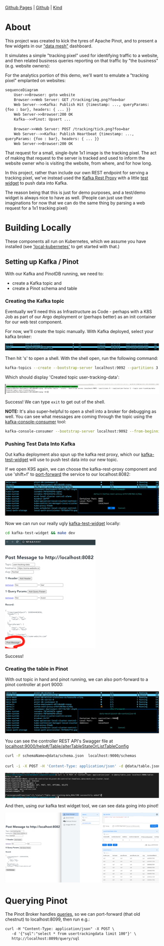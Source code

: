 [Github Pages](https://kindservices.github.io/datamesh-component-pinot/) | [Github](https://github.com/kindservices/datamesh-component-pinot) | [Kind](https://www.kindservices.co.uk)

# About
This project was created to kick the tyres of Apache Pinot, and to present a few widgets in our ["data mesh"](https://kindservices.github.io/idea-labs/data-mesh/about.html) dashboard.

It simulates a simple "tracking pixel" used for identifying traffic to a website, and then related business queries reporting on that traffic by "the business" (e.g. website owners):

For the analytics portion of this demo, we'll want to emulate a "tracking pixel" emplanted on websites:

```mermaid
sequenceDiagram
    User->>Browser: goto website 
    Browser->>Web Server: GET /tracking/img.png?foo=bar
    Web Server-->>Kafka: Publish Hit {timestamp: ..., queryParams: {foo : bar}, headers: { ... }}
    Web Server->>Browser:200 OK
    Kafka-->>Pinot: Upsert ...

    Browser->>Web Server: POST /tracking/tick.png?foo=bar
    Web Server-->>Kafka: Publish Heartbeat {timestamp: ..., queryParams: {foo : bar}, headers: { ... }}
    Web Server->>Browser:200 OK
```

That request for a small, single-byte 1x1 image is the tracking pixel. The act of making that request to the server is tracked and used to inform the website owner who is visiting the website, from where, and for how long.

In this project, rather than include our own REST endpoint for serving a tracking pixel, we've instead used the [Kafka Rest Proxy](https://docs.confluent.io/platform/current/kafka-rest/api.html) with a little [test widget](./kafka-test-widget/README.md) to push data into Kafka.

The reason being that this is just for demo purposes, and a test/demo widget is always nice to have as well. (People can just use their imaginations for now that we can do the same thing by parsing a web request for a 1x1 tracking pixel)

# Building Locally

These components all run on Kubernetes, which we assume you have installed (see ['local-kubernetes'](https://github.com/kindservices/local-kubernetes) to get started with that.)


## Setting up Kafka / Pinot

With our Kafka and PinotDB running, we need to:
 * create a Kafka topic and
 * create a Pinot schema and table


### Creating the Kafka topic
Eventually we'll need this as Infrastructure as Code - perhaps with a K8S Job as part of our Argo deployment or (perhaps better) as an init container for our web test component.

For now, we'll create the topic manually. With Kafka deployed, select your kafka broker:

![K9S Kafka Broker](./docs/k9s-kafka-broker.png)

Then hit 's' to open a shell. With the shell open, run the following command:
```bash
kafka-topics --create --bootstrap-server localhost:9092 --partitions 3 --replication-factor 1 --topic user-tracking-data
```
Which should display 'Created topic user-tracking-data':

![Create Kafka Topic](./docs/create-kafka-topic.png)

Success! We can type `exit` to get out of the shell.


**NOTE:**
It's also super-helpful to open a shell into a broker for debugging as well. 
You can see what messages are coming through the topic using the [kafka-console-consumer](https://kafka.apache.org/quickstart) tool:
```bash
kafka-console-consumer --bootstrap-server localhost:9092 --from-beginning --property print.key=true --topic user-tracking-data
```

### Pushing Test Data Into Kafka

Out kafka deployment also spun up the kafka rest proxy, which our [kafka-test-widget](./kafka-test-widget/README.md) will use to push test data into our new topic.

If we open K9S again, we can choose the kafka-rest-proxy component and use 'shift+f' to [port-forward](https://kubernetes.io/docs/tasks/access-application-cluster/port-forward-access-application-cluster/) the service to our localhost:8082:

![Port Forward](./docs/kafka-rest-port-forward.png)

Now we can run our really ugly [kafka-test-widget](./kafka-test-widget/README.md) locally:

```bash 
cd kafka-test-widget && make dev
```

![Publish Data](./docs/kafka-test-publish.png)

Success!

### Creating the table in Pinot

With out topic in hand and pinot running, we can also port-forward to a pinot controller at port 9000:

![Port forward pinot](./docs/port-forward-pinot.png)

You can see the controller REST API's Swagger file at [localhost:9000/help#/Table/alterTableStateOrListTableConfig](http://localhost:9000/help#/Table/alterTableStateOrListTableConfig)

```bash
curl -F schemaName=@data/schema.json  localhost:9000/schemas

curl -i -X POST -H 'Content-Type: application/json' -d @data/table.json localhost:9000/tables
```

![Added table](./docs/added-table.png)

And then, using our kafka test widget tool, we can see data going into pinot!

![Data Pinot](./docs/pinot-data.png)

# Querying Pinot

The Pinot Broker handles [queries](https://docs.pinot.apache.org/users/api/querying-pinot-using-standard-sql), so we can port-forward (that old chestnut) to localhost:8099, then run e.g.:

```
curl -H "Content-Type: application/json" -X POST \
   -d '{"sql":"select * from usertrackingdata limit 100"}' \
   http://localhost:8099/query/sql
```